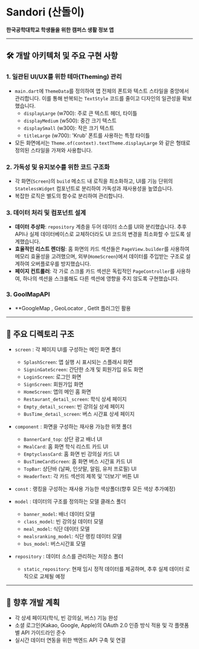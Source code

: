 #  Sandori (산돌이)

**한국공학대학교 학생들을 위한 캠퍼스 생활 정보 앱**

---

## 🛠️ 개발 아키텍처 및 주요 구현 사항

### 1. 일관된 UI/UX를 위한 테마(Theming) 관리
-   `main.dart`에 `ThemeData`를 정의하여 앱 전체의 폰트와 텍스트 스타일을 중앙에서 관리합니다. 이를 통해 반복되는 `TextStyle` 코드를 줄이고 디자인의 일관성을 확보했습니다.
    -   `displayLarge` (w700): 주로 큰 텍스트 헤더, 타이틀
    -   `displayMedium` (w500): 중간 크기 텍스트
    -   `displaySmall` (w300): 작은 크기 텍스트
    -   `titleLarge` (w700): 'Krub' 폰트를 사용하는 특정 타이틀
-   모든 화면에서는 `Theme.of(context).textTheme.displayLarge` 와 같은 형태로 정의된 스타일을 가져와 사용합니다.

### 2. 가독성 및 유지보수를 위한 코드 구조화
-   각 화면(`Screen`)의 `build` 메소드 내 로직을 최소화하고, UI를 기능 단위의 `StatelessWidget` 컴포넌트로 분리하여 가독성과 재사용성을 높였습니다.
-   복잡한 로직은 별도의 함수로 분리하여 관리합니다.

### 3. 데이터 처리 및 컴포넌트 설계
-   **데이터 추상화**: `repository` 계층을 두어 데이터 소스를 UI와 분리했습니다. 추후 API나 실제 데이터베이스로 교체하더라도 UI 코드의 변경을 최소화할 수 있도록 설계했습니다.
-   **효율적인 리스트 렌더링**: 홈 화면의 카드 섹션들은 `PageView.builder`를 사용하여 메모리 효율성을 고려했으며, 외부(`HomeScreen`)에서 데이터를 주입받는 구조로 설계하여 오버플로우를 방지했습니다.
-   **페이지 컨트롤러**: 각 가로 스크롤 카드 섹션은 독립적인 `PageController`를 사용하여, 하나의 섹션을 스크롤해도 다른 섹션에 영향을 주지 않도록 구현했습니다.

### 3. GoolMapAPI 
-   **GoogleMap , GeoLocator , GetIt 플러그인 활용

---

## 📂 주요 디렉토리 구조

-   `screen` : 각 페이지 UI를 구성하는 메인 화면 폴더
    -   `SplashScreen`: 앱 실행 시 표시되는 스플래시 화면
    -   `SigninGateScreen`: 간단한 소개 및 회원가입 유도 화면
    -   `LoginScreen`: 로그인 화면
    -   `SignScreen`: 회원가입 화면
    -   `HomeScreen`: 앱의 메인 홈 화면
    -   `Restaurant_detail_screen`: 학식 상세 페이지
    -   `Empty_detail_screen`: 빈 강의실 상세 페이지
    -   `BusTime_detail_screen`: 버스 시간표 상세 페이지

-   `component` : 화면을 구성하는 재사용 가능한 위젯 폴더
    -   `BannerCard_top`: 상단 광고 배너 UI
    -   `MealCard`: 홈 화면 학식 리스트 카드 UI
    -   `EmptyclassCard`: 홈 화면 빈 강의실 카드 UI
    -   `BusTimeCardScreen`: 홈 화면 버스 시간표 카드 UI
    -   `TopBar`: 상단바 (날짜, 인삿말, 알림, 유저 프로필) UI
    -   `HeaderText`: 각 카드 섹션의 제목 및 '더보기' 버튼 UI

-   `const` : 랭킹을 구성하는 재사용 가능한 색상폴더(향후 모든 색상 추가예정)

-   `model` : 데이터의 구조를 정의하는 모델 클래스 폴더
    -   `banner_model`: 배너 데이터 모델
    -   `class_model`: 빈 강의실 데이터 모델
    -   `meal_model`: 식단 데이터 모델
    -   `mealsranking_model`: 식단 랭킹 데이터 모델
    -   `bus_model`: 버스시간표 모델

-   `repository` : 데이터 소스를 관리하는 저장소 폴더
    -   `static_repository`: 현재 임시 정적 데이터를 제공하며, 추후 실제 데이터 로직으로 교체될 예정

---

## 🚀 향후 개발 계획
-   각 상세 페이지(학식, 빈 강의실, 버스) 기능 완성
-   소셜 로그인(Kakao, Google, Apple)의 OAuth 2.0 인증 방식 적용 및 각 플랫폼별 API 가이드라인 준수
-   실시간 데이터 연동을 위한 백엔드 API 구축 및 연결
